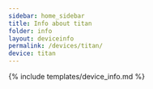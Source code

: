 ```yaml
---
sidebar: home_sidebar
title: Info about titan
folder: info
layout: deviceinfo
permalink: /devices/titan/
device: titan
---
```

{% include templates/device_info.md %}
